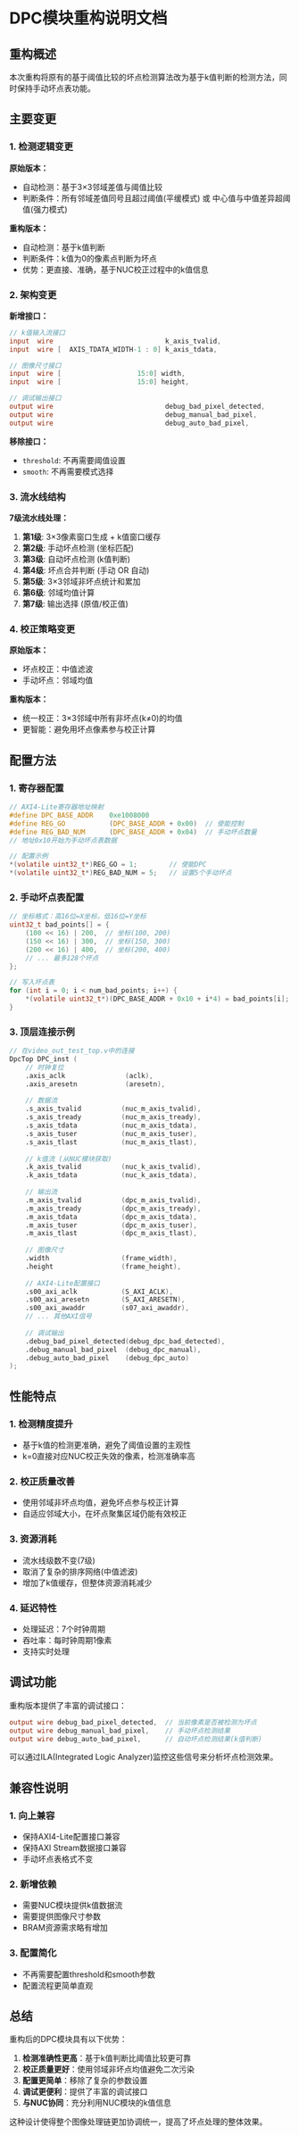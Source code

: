 # DPC模块重构说明文档

## 重构概述

本次重构将原有的基于阈值比较的坏点检测算法改为基于k值判断的检测方法，同时保持手动坏点表功能。

## 主要变更

### 1. 检测逻辑变更

**原始版本：**
- 自动检测：基于3×3邻域差值与阈值比较
- 判断条件：所有邻域差值同号且超过阈值(平缓模式) 或 中心值与中值差异超阈值(强力模式)

**重构版本：**
- 自动检测：基于k值判断
- 判断条件：k值为0的像素点判断为坏点
- 优势：更直接、准确，基于NUC校正过程中的k值信息

### 2. 架构变更

**新增接口：**
```verilog
// k值输入流接口
input  wire                            k_axis_tvalid,
input  wire [  AXIS_TDATA_WIDTH-1 : 0] k_axis_tdata,

// 图像尺寸接口  
input  wire [                   15:0] width,
input  wire [                   15:0] height,

// 调试输出接口
output wire                            debug_bad_pixel_detected,
output wire                            debug_manual_bad_pixel,
output wire                            debug_auto_bad_pixel,
```

**移除接口：**
- `threshold`: 不再需要阈值设置
- `smooth`: 不再需要模式选择

### 3. 流水线结构

**7级流水线处理：**
1. **第1级**: 3×3像素窗口生成 + k值窗口缓存
2. **第2级**: 手动坏点检测 (坐标匹配)
3. **第3级**: 自动坏点检测 (k值判断)
4. **第4级**: 坏点合并判断 (手动 OR 自动)
5. **第5级**: 3×3邻域非坏点统计和累加
6. **第6级**: 邻域均值计算
7. **第7级**: 输出选择 (原值/校正值)

### 4. 校正策略变更

**原始版本：**
- 坏点校正：中值滤波
- 手动坏点：邻域均值

**重构版本：**
- 统一校正：3×3邻域中所有非坏点(k≠0)的均值
- 更智能：避免用坏点像素参与校正计算

## 配置方法

### 1. 寄存器配置

```c
// AXI4-Lite寄存器地址映射
#define DPC_BASE_ADDR    0xe1008000
#define REG_GO           (DPC_BASE_ADDR + 0x00)  // 使能控制
#define REG_BAD_NUM      (DPC_BASE_ADDR + 0x04)  // 手动坏点数量
// 地址0x10开始为手动坏点表数据

// 配置示例
*(volatile uint32_t*)REG_GO = 1;        // 使能DPC
*(volatile uint32_t*)REG_BAD_NUM = 5;   // 设置5个手动坏点
```

### 2. 手动坏点表配置

```c
// 坐标格式：高16位=X坐标，低16位=Y坐标
uint32_t bad_points[] = {
    (100 << 16) | 200,  // 坐标(100, 200)
    (150 << 16) | 300,  // 坐标(150, 300)
    (200 << 16) | 400,  // 坐标(200, 400)
    // ... 最多128个坏点
};

// 写入坏点表
for (int i = 0; i < num_bad_points; i++) {
    *(volatile uint32_t*)(DPC_BASE_ADDR + 0x10 + i*4) = bad_points[i];
}
```

### 3. 顶层连接示例

```verilog
// 在video_out_test_top.v中的连接
DpcTop DPC_inst (
    // 时钟复位
    .axis_aclk               (aclk),
    .axis_aresetn            (aresetn),
    
    // 数据流
    .s_axis_tvalid          (nuc_m_axis_tvalid),
    .s_axis_tready          (nuc_m_axis_tready),
    .s_axis_tdata           (nuc_m_axis_tdata),
    .s_axis_tuser           (nuc_m_axis_tuser),
    .s_axis_tlast           (nuc_m_axis_tlast),
    
    // k值流 (从NUC模块获取)
    .k_axis_tvalid          (nuc_k_axis_tvalid),
    .k_axis_tdata           (nuc_k_axis_tdata),
    
    // 输出流
    .m_axis_tvalid          (dpc_m_axis_tvalid),
    .m_axis_tready          (dpc_m_axis_tready),
    .m_axis_tdata           (dpc_m_axis_tdata),
    .m_axis_tuser           (dpc_m_axis_tuser),
    .m_axis_tlast           (dpc_m_axis_tlast),
    
    // 图像尺寸
    .width                  (frame_width),
    .height                 (frame_height),
    
    // AXI4-Lite配置接口
    .s00_axi_aclk           (S_AXI_ACLK),
    .s00_axi_aresetn        (S_AXI_ARESETN),
    .s00_axi_awaddr         (s07_axi_awaddr),
    // ... 其他AXI信号
    
    // 调试输出
    .debug_bad_pixel_detected(debug_dpc_bad_detected),
    .debug_manual_bad_pixel  (debug_dpc_manual),
    .debug_auto_bad_pixel    (debug_dpc_auto)
);
```

## 性能特点

### 1. 检测精度提升
- 基于k值的检测更准确，避免了阈值设置的主观性
- k=0直接对应NUC校正失效的像素，检测准确率高

### 2. 校正质量改善  
- 使用邻域非坏点均值，避免坏点参与校正计算
- 自适应邻域大小，在坏点聚集区域仍能有效校正

### 3. 资源消耗
- 流水线级数不变(7级)
- 取消了复杂的排序网络(中值滤波)
- 增加了k值缓存，但整体资源消耗减少

### 4. 延迟特性
- 处理延迟：7个时钟周期
- 吞吐率：每时钟周期1像素
- 支持实时处理

## 调试功能

重构版本提供了丰富的调试接口：

```verilog
output wire debug_bad_pixel_detected,  // 当前像素是否被检测为坏点
output wire debug_manual_bad_pixel,    // 手动坏点检测结果
output wire debug_auto_bad_pixel,      // 自动坏点检测结果(k值判断)
```

可以通过ILA(Integrated Logic Analyzer)监控这些信号来分析坏点检测效果。

## 兼容性说明

### 1. 向上兼容
- 保持AXI4-Lite配置接口兼容
- 保持AXI Stream数据接口兼容
- 手动坏点表格式不变

### 2. 新增依赖
- 需要NUC模块提供k值数据流
- 需要提供图像尺寸参数
- BRAM资源需求略有增加

### 3. 配置简化
- 不再需要配置threshold和smooth参数
- 配置流程更简单直观

## 总结

重构后的DPC模块具有以下优势：
1. **检测准确性更高**：基于k值判断比阈值比较更可靠
2. **校正质量更好**：使用邻域非坏点均值避免二次污染  
3. **配置更简单**：移除了复杂的参数设置
4. **调试更便利**：提供了丰富的调试接口
5. **与NUC协同**：充分利用NUC模块的k值信息

这种设计使得整个图像处理链更加协调统一，提高了坏点处理的整体效果。
